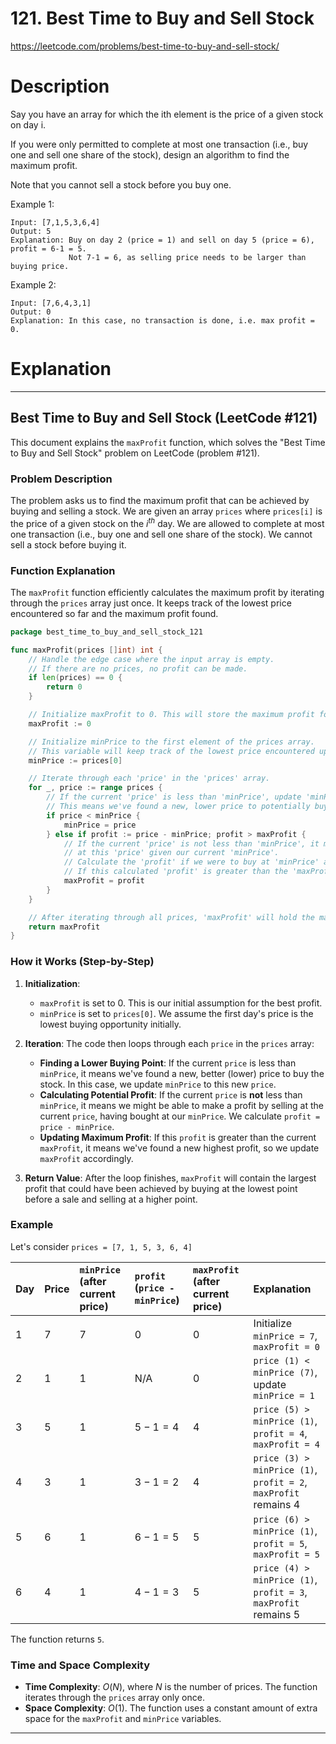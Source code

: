 # 121. Best Time to Buy and Sell Stock

https://leetcode.com/problems/best-time-to-buy-and-sell-stock/

# Description

Say you have an array for which the ith element is the price of a given stock on day i.

If you were only permitted to complete at most one transaction (i.e., buy one and sell 
one share of the stock), design an algorithm to find the maximum profit.

Note that you cannot sell a stock before you buy one.

Example 1:
```
Input: [7,1,5,3,6,4]
Output: 5
Explanation: Buy on day 2 (price = 1) and sell on day 5 (price = 6), profit = 6-1 = 5.
             Not 7-1 = 6, as selling price needs to be larger than buying price.
```

Example 2:
```
Input: [7,6,4,3,1]
Output: 0
Explanation: In this case, no transaction is done, i.e. max profit = 0.
```
# Explanation
-----

## Best Time to Buy and Sell Stock (LeetCode \#121)

This document explains the `maxProfit` function, which solves the "Best Time to Buy and Sell Stock" problem on LeetCode (problem \#121).

### Problem Description

The problem asks us to find the maximum profit that can be achieved by buying and selling a stock. We are given an array `prices` where `prices[i]` is the price of a given stock on the $i^{th}$ day. We are allowed to complete at most one transaction (i.e., buy one and sell one share of the stock). We cannot sell a stock before buying it.

### Function Explanation

The `maxProfit` function efficiently calculates the maximum profit by iterating through the `prices` array just once. It keeps track of the lowest price encountered so far and the maximum profit found.

```go
package best_time_to_buy_and_sell_stock_121

func maxProfit(prices []int) int {
    // Handle the edge case where the input array is empty.
    // If there are no prices, no profit can be made.
    if len(prices) == 0 {
        return 0
    }

    // Initialize maxProfit to 0. This will store the maximum profit found so far.
    maxProfit := 0

    // Initialize minPrice to the first element of the prices array.
    // This variable will keep track of the lowest price encountered up to the current day.
    minPrice := prices[0]

    // Iterate through each 'price' in the 'prices' array.
    for _, price := range prices {
        // If the current 'price' is less than 'minPrice', update 'minPrice'.
        // This means we've found a new, lower price to potentially buy at.
        if price < minPrice {
            minPrice = price
        } else if profit := price - minPrice; profit > maxProfit {
            // If the current 'price' is not less than 'minPrice', it means we can potentially sell
            // at this 'price' given our current 'minPrice'.
            // Calculate the 'profit' if we were to buy at 'minPrice' and sell at the current 'price'.
            // If this calculated 'profit' is greater than the 'maxProfit' found so far, update 'maxProfit'.
            maxProfit = profit
        }
    }

    // After iterating through all prices, 'maxProfit' will hold the maximum possible profit.
    return maxProfit
}

```

### How it Works (Step-by-Step)

1.  **Initialization**:

      * `maxProfit` is set to $0$. This is our initial assumption for the best profit.
      * `minPrice` is set to `prices[0]`. We assume the first day's price is the lowest buying opportunity initially.

2.  **Iteration**: The code then loops through each `price` in the `prices` array:

      * **Finding a Lower Buying Point**: If the current `price` is less than `minPrice`, it means we've found a new, better (lower) price to buy the stock. In this case, we update `minPrice` to this new `price`.
      * **Calculating Potential Profit**: If the current `price` is **not** less than `minPrice`, it means we might be able to make a profit by selling at the current `price`, having bought at our `minPrice`. We calculate `profit = price - minPrice`.
      * **Updating Maximum Profit**: If this `profit` is greater than the current `maxProfit`, it means we've found a new highest profit, so we update `maxProfit` accordingly.

3.  **Return Value**: After the loop finishes, `maxProfit` will contain the largest profit that could have been achieved by buying at the lowest point before a sale and selling at a higher point.

### Example

Let's consider `prices = [7, 1, 5, 3, 6, 4]`

| Day | Price | `minPrice` (after current price) | `profit` (`price - minPrice`) | `maxProfit` (after current price) | Explanation                                          |
| :-- | :---- | :------------------------------- | :---------------------------- | :-------------------------------- | :--------------------------------------------------- |
| 1   | 7     | 7                                | 0                             | 0                                 | Initialize `minPrice = 7`, `maxProfit = 0`         |
| 2   | 1     | 1                                | N/A                           | 0                                 | `price (1) < minPrice (7)`, update `minPrice = 1`    |
| 3   | 5     | 1                                | $5 - 1 = 4$                   | 4                                 | `price (5) > minPrice (1)`, `profit = 4`, `maxProfit = 4` |
| 4   | 3     | 1                                | $3 - 1 = 2$                   | 4                                 | `price (3) > minPrice (1)`, `profit = 2`, `maxProfit` remains 4 |
| 5   | 6     | 1                                | $6 - 1 = 5$                   | 5                                 | `price (6) > minPrice (1)`, `profit = 5`, `maxProfit = 5` |
| 6   | 4     | 1                                | $4 - 1 = 3$                   | 5                                 | `price (4) > minPrice (1)`, `profit = 3`, `maxProfit` remains 5 |

The function returns `5`.

### Time and Space Complexity

  * **Time Complexity**: $O(N)$, where $N$ is the number of prices. The function iterates through the `prices` array only once.
  * **Space Complexity**: $O(1)$. The function uses a constant amount of extra space for the `maxProfit` and `minPrice` variables.

-----